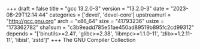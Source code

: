 +++
draft = false
title = "gcc 13.2.0-3"
version = "13.2.0-3"
date = "2023-08-29T12:14:44"
categories = ['devel', 'devel-core']
upstreamurl = "http://gcc.gnu.org"
arch = "x86_64"
size = "41793236"
usize = "173362782"
sha1sum = "c3b9eadd785e51ae450ad89519b895fc2cd99312"
depends = "['binutils>=2.41', 'glibc>=2.38', 'libmpc>=1.1.0-11', 'zlib>=1.2.11-11', 'libisl', 'zstd']"
+++
The GNU Compiler Collection